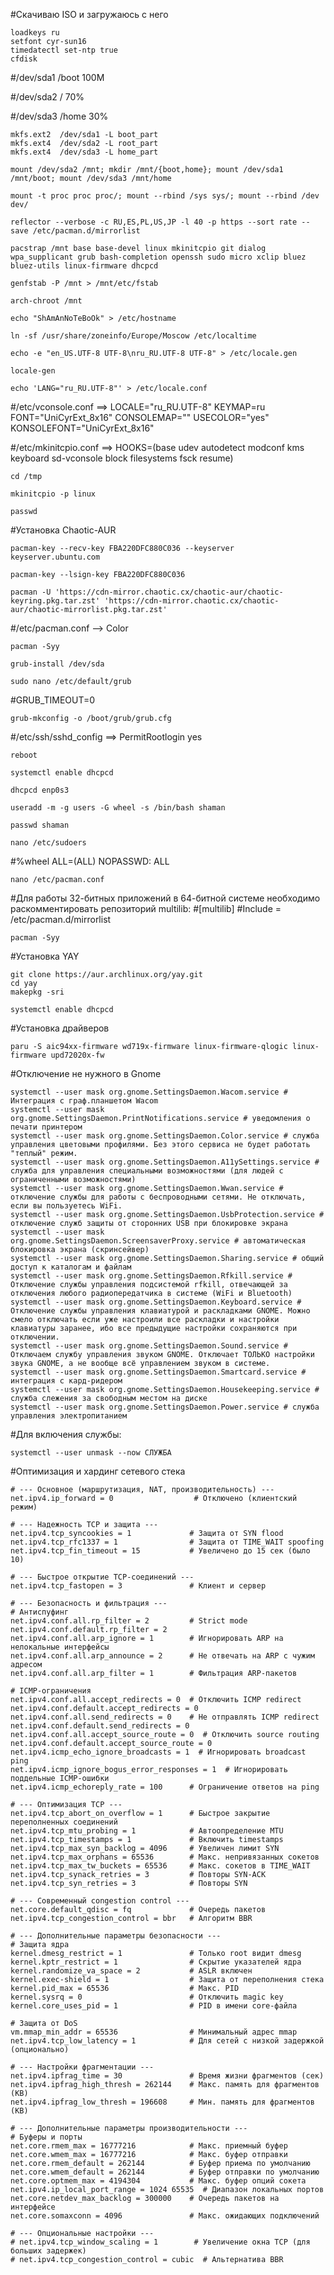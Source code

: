 #Скачиваю ISO и загружаюсь с него

	loadkeys ru
	setfont cyr-sun16
	timedatectl set-ntp true
	cfdisk

#/dev/sda1	/boot	100M

#/dev/sda2	/	70%

#/dev/sda3	/home	30%

	mkfs.ext2  /dev/sda1 -L boot_part
	mkfs.ext4  /dev/sda2 -L root_part
	mkfs.ext4  /dev/sda3 -L home_part

	mount /dev/sda2 /mnt; mkdir /mnt/{boot,home}; mount /dev/sda1 /mnt/boot; mount /dev/sda3 /mnt/home

	mount -t proc proc proc/; mount --rbind /sys sys/; mount --rbind /dev dev/

	reflector --verbose -c RU,ES,PL,US,JP -l 40 -p https --sort rate --save /etc/pacman.d/mirrorlist

	pacstrap /mnt base base-devel linux mkinitcpio git dialog wpa_supplicant grub bash-completion openssh sudo micro xclip bluez bluez-utils linux-firmware dhcpcd

	genfstab -P /mnt > /mnt/etc/fstab

	arch-chroot /mnt

	echo "ShAmAnNoTeBoOk" > /etc/hostname

	ln -sf /usr/share/zoneinfo/Europe/Moscow /etc/localtime

	echo -e "en_US.UTF-8 UTF-8\nru_RU.UTF-8 UTF-8" > /etc/locale.gen

	locale-gen

	echo 'LANG="ru_RU.UTF-8"' > /etc/locale.conf

#/etc/vconsole.conf ==>
LOCALE="ru_RU.UTF-8"
KEYMAP=ru
FONT="UniCyrExt_8x16"
CONSOLEMAP=""
USECOLOR="yes"
KONSOLEFONT="UniCyrExt_8x16"


#/etc/mkinitcpio.conf ==> HOOKS=(base udev autodetect modconf kms keyboard sd-vconsole block filesystems fsck resume)

	cd /tmp

	mkinitcpio -p linux

	passwd

#Установка Chaotic-AUR

	pacman-key --recv-key FBA220DFC880C036 --keyserver keyserver.ubuntu.com

	pacman-key --lsign-key FBA220DFC880C036

	pacman -U 'https://cdn-mirror.chaotic.cx/chaotic-aur/chaotic-keyring.pkg.tar.zst' 'https://cdn-mirror.chaotic.cx/chaotic-aur/chaotic-mirrorlist.pkg.tar.zst'

#/etc/pacman.conf --> Color

	pacman -Syy

	grub-install /dev/sda

	sudo nano /etc/default/grub

#GRUB_TIMEOUT=0

	grub-mkconfig -o /boot/grub/grub.cfg

#/etc/ssh/sshd_config ==> PermitRootlogin yes

	reboot

	systemctl enable dhcpcd

	dhcpcd enp0s3

	useradd -m -g users -G wheel -s /bin/bash shaman

	passwd shaman

	nano /etc/sudoers

#%wheel ALL=(ALL) NOPASSWD: ALL

	nano /etc/pacman.conf

#Для работы 32-битных приложений в 64-битной системе необходимо раскомментировать репозиторий multilib:
#[multilib]
#Include = /etc/pacman.d/mirrorlist

	pacman -Syy

#Установка YAY

	git clone https://aur.archlinux.org/yay.git
	cd yay
	makepkg -sri

	systemctl enable dhcpcd


#Установка драйверов

	paru -S aic94xx-firmware wd719x-firmware linux-firmware-qlogic linux-firmware upd72020x-fw

#Отключение не нужного в Gnome

	systemctl --user mask org.gnome.SettingsDaemon.Wacom.service # Интеграция с граф.планшетом Wacom
	systemctl --user mask org.gnome.SettingsDaemon.PrintNotifications.service # уведомления о печати принтером
	systemctl --user mask org.gnome.SettingsDaemon.Color.service # служба управления цветовыми профилями. Без этого сервиса не будет работать "теплый" режим.
	systemctl --user mask org.gnome.SettingsDaemon.A11ySettings.service # служба для управления специальными возможностями (для людей с ограниченными возможностями)
	systemctl --user mask org.gnome.SettingsDaemon.Wwan.service # отключение службы для работы с беспроводными сетями. Не отключать, если вы пользуетесь WiFi.
	systemctl --user mask org.gnome.SettingsDaemon.UsbProtection.service # отключение служб защиты от сторонних USB при блокировке экрана
	systemctl --user mask org.gnome.SettingsDaemon.ScreensaverProxy.service # автоматическая блокировка экрана (скринсейвер)
	systemctl --user mask org.gnome.SettingsDaemon.Sharing.service # общий доступ к каталогам и файлам
	systemctl --user mask org.gnome.SettingsDaemon.Rfkill.service # Отключение службы управления подсистемой rfkill, отвечающей за отключения любого радиопередатчика в системе (WiFi и Bluetooth)
	systemctl --user mask org.gnome.SettingsDaemon.Keyboard.service # Отключение службы управления клавиатурой и раскладками GNOME. Можно смело отключать если уже настроили все раскладки и настройки клавиатуры заранее, ибо все предыдущие настройки сохраняются при отключении.
	systemctl --user mask org.gnome.SettingsDaemon.Sound.service # Отключаем службу управления звуком GNOME. Отключает ТОЛЬКО настройки звука GNOME, а не вообще всё управлением звуком в системе.
	systemctl --user mask org.gnome.SettingsDaemon.Smartcard.service # интеграция с кард-ридером
	systemctl --user mask org.gnome.SettingsDaemon.Housekeeping.service # служба слежения за свободным местом на диске
	systemctl --user mask org.gnome.SettingsDaemon.Power.service # служба управления электропитанием

#Для включения службы:

	systemctl --user unmask --now СЛУЖБА

#Оптимизация и хардинг сетевого стека

	# --- Основное (маршрутизация, NAT, производительность) ---
	net.ipv4.ip_forward = 0                  # Отключено (клиентский режим)
	
	# --- Надежность TCP и защита ---
	net.ipv4.tcp_syncookies = 1             # Защита от SYN flood
	net.ipv4.tcp_rfc1337 = 1                # Защита от TIME_WAIT spoofing
	net.ipv4.tcp_fin_timeout = 15           # Увеличено до 15 сек (было 10)
	
	# --- Быстрое открытие TCP-соединений ---
	net.ipv4.tcp_fastopen = 3               # Клиент и сервер
	
	# --- Безопасность и фильтрация ---
	# Антиспуфинг
	net.ipv4.conf.all.rp_filter = 2         # Strict mode
	net.ipv4.conf.default.rp_filter = 2
	net.ipv4.conf.all.arp_ignore = 1        # Игнорировать ARP на нелокальные интерфейсы
	net.ipv4.conf.all.arp_announce = 2      # Не отвечать на ARP с чужим адресом
	net.ipv4.conf.all.arp_filter = 1        # Фильтрация ARP-пакетов
	
	# ICMP-ограничения
	net.ipv4.conf.all.accept_redirects = 0  # Отключить ICMP redirect
	net.ipv4.conf.default.accept_redirects = 0
	net.ipv4.conf.all.send_redirects = 0    # Не отправлять ICMP redirect
	net.ipv4.conf.default.send_redirects = 0
	net.ipv4.conf.all.accept_source_route = 0  # Отключить source routing
	net.ipv4.conf.default.accept_source_route = 0
	net.ipv4.icmp_echo_ignore_broadcasts = 1  # Игнорировать broadcast ping
	net.ipv4.icmp_ignore_bogus_error_responses = 1  # Игнорировать поддельные ICMP-ошибки
	net.ipv4.icmp_echoreply_rate = 100      # Ограничение ответов на ping
	
	# --- Оптимизация TCP ---
	net.ipv4.tcp_abort_on_overflow = 1      # Быстрое закрытие переполненных соединений
	net.ipv4.tcp_mtu_probing = 1            # Автоопределение MTU
	net.ipv4.tcp_timestamps = 1             # Включить timestamps
	net.ipv4.tcp_max_syn_backlog = 4096     # Увеличен лимит SYN
	net.ipv4.tcp_max_orphans = 65536        # Макс. непривязанных сокетов
	net.ipv4.tcp_max_tw_buckets = 65536     # Макс. сокетов в TIME_WAIT
	net.ipv4.tcp_synack_retries = 3         # Повторы SYN-ACK
	net.ipv4.tcp_syn_retries = 3            # Повторы SYN
	
	# --- Современный congestion control ---
	net.core.default_qdisc = fq             # Очередь пакетов
	net.ipv4.tcp_congestion_control = bbr   # Алгоритм BBR
	
	# --- Дополнительные параметры безопасности ---
	# Защита ядра
	kernel.dmesg_restrict = 1               # Только root видит dmesg
	kernel.kptr_restrict = 1                # Скрытие указателей ядра
	kernel.randomize_va_space = 2           # ASLR включен
	kernel.exec-shield = 1                  # Защита от переполнения стека
	kernel.pid_max = 65536                  # Макс. PID
	kernel.sysrq = 0                        # Отключить magic key
	kernel.core_uses_pid = 1                # PID в имени core-файла
	
	# Защита от DoS
	vm.mmap_min_addr = 65536                # Минимальный адрес mmap
	net.ipv4.tcp_low_latency = 1            # Для сетей с низкой задержкой (опционально)
	
	# --- Настройки фрагментации ---
	net.ipv4.ipfrag_time = 30               # Время жизни фрагментов (сек)
	net.ipv4.ipfrag_high_thresh = 262144    # Макс. память для фрагментов (KB)
	net.ipv4.ipfrag_low_thresh = 196608     # Мин. память для фрагментов (KB)
	
	# --- Дополнительные параметры производительности ---
	# Буферы и порты
	net.core.rmem_max = 16777216            # Макс. приемный буфер
	net.core.wmem_max = 16777216            # Макс. буфер отправки
	net.core.rmem_default = 262144          # Буфер приема по умолчанию
	net.core.wmem_default = 262144          # Буфер отправки по умолчанию
	net.core.optmem_max = 4194304           # Макс. буфер опций сокета
	net.ipv4.ip_local_port_range = 1024 65535  # Диапазон локальных портов
	net.core.netdev_max_backlog = 300000    # Очередь пакетов на интерфейсе
	net.core.somaxconn = 4096               # Макс. ожидающих подключений
	
	# --- Опциональные настройки ---
	# net.ipv4.tcp_window_scaling = 1        # Увеличение окна TCP (для больших задержек)
	# net.ipv4.tcp_congestion_control = cubic  # Альтернатива BBR
